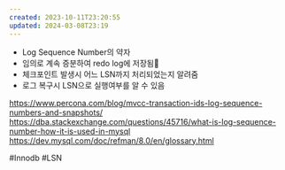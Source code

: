 ```yaml
---
created: 2023-10-11T23:20:55
updated: 2024-03-08T23:19
---
```

- Log Sequence Number의 약자
- 임의로 계속 증분하여 redo log에 저장됨
- 체크포인트 발생시 어느 LSN까지 처리되었는지 알려줌
- 로그 복구시 LSN으로 실행여부를 알 수 있음


https://www.percona.com/blog/mvcc-transaction-ids-log-sequence-numbers-and-snapshots/
https://dba.stackexchange.com/questions/45716/what-is-log-sequence-number-how-it-is-used-in-mysql
https://dev.mysql.com/doc/refman/8.0/en/glossary.html


#Innodb 
#LSN